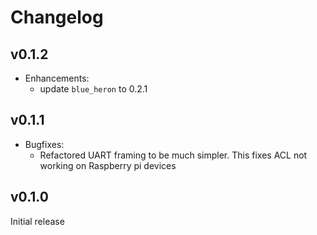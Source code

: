 # Changelog

## v0.1.2

* Enhancements:
  * update `blue_heron` to 0.2.1

## v0.1.1

* Bugfixes:
  * Refactored UART framing to be much simpler.
    This fixes ACL not working on Raspberry pi devices

## v0.1.0

Initial release
